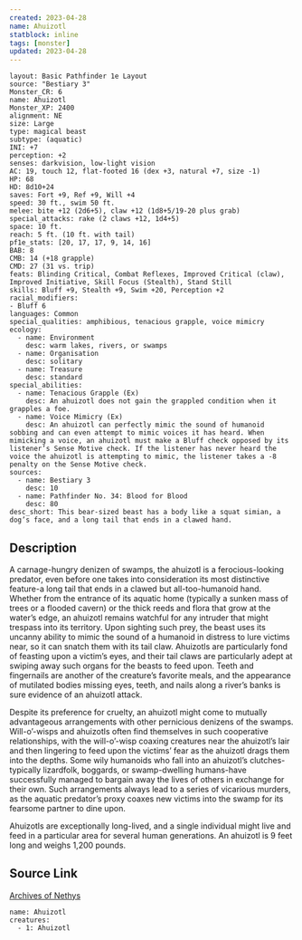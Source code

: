 ```yaml
---
created: 2023-04-28
name: Ahuizotl
statblock: inline
tags: [monster]
updated: 2023-04-28
---
```

```statblock
layout: Basic Pathfinder 1e Layout
source: "Bestiary 3"
Monster_CR: 6
name: Ahuizotl
Monster_XP: 2400
alignment: NE
size: Large
type: magical beast
subtype: (aquatic)
INI: +7
perception: +2
senses: darkvision, low-light vision
AC: 19, touch 12, flat-footed 16 (dex +3, natural +7, size -1)
HP: 68
HD: 8d10+24
saves: Fort +9, Ref +9, Will +4
speed: 30 ft., swim 50 ft.
melee: bite +12 (2d6+5), claw +12 (1d8+5/19-20 plus grab)
special_attacks: rake (2 claws +12, 1d4+5)
space: 10 ft.
reach: 5 ft. (10 ft. with tail)
pf1e_stats: [20, 17, 17, 9, 14, 16]
BAB: 8
CMB: 14 (+18 grapple)
CMD: 27 (31 vs. trip)
feats: Blinding Critical, Combat Reflexes, Improved Critical (claw), Improved Initiative, Skill Focus (Stealth), Stand Still
skills: Bluff +9, Stealth +9, Swim +20, Perception +2
racial_modifiers:
- Bluff 6
languages: Common
special_qualities: amphibious, tenacious grapple, voice mimicry
ecology:
  - name: Environment
    desc: warm lakes, rivers, or swamps
  - name: Organisation
    desc: solitary
  - name: Treasure
    desc: standard
special_abilities:
  - name: Tenacious Grapple (Ex)
    desc: An ahuizotl does not gain the grappled condition when it grapples a foe.
  - name: Voice Mimicry (Ex)
    desc: An ahuizotl can perfectly mimic the sound of humanoid sobbing and can even attempt to mimic voices it has heard. When mimicking a voice, an ahuizotl must make a Bluff check opposed by its listener’s Sense Motive check. If the listener has never heard the voice the ahuizotl is attempting to mimic, the listener takes a -8 penalty on the Sense Motive check.
sources:
  - name: Bestiary 3
    desc: 10
  - name: Pathfinder No. 34: Blood for Blood
    desc: 80
desc_short: This bear-sized beast has a body like a squat simian, a dog’s face, and a long tail that ends in a clawed hand.
```
## Description
A carnage-hungry denizen of swamps, the ahuizotl is a ferocious-looking predator, even before one takes into consideration its most distinctive feature-a long tail that ends in a clawed but all-too-humanoid hand. Whether from the entrance of its aquatic home (typically a sunken mass of trees or a flooded cavern) or the thick reeds and flora that grow at the water’s edge, an ahuizotl remains watchful for any intruder that might trespass into its territory. Upon sighting such prey, the beast uses its uncanny ability to mimic the sound of a humanoid in distress to lure victims near, so it can snatch them with its tail claw. Ahuizotls are particularly fond of feasting upon a victim’s eyes, and their tail claws are particularly adept at swiping away such organs for the beasts to feed upon. Teeth and fingernails are another of the creature’s favorite meals, and the appearance of mutilated bodies missing eyes, teeth, and nails along a river’s banks is sure evidence of an ahuizotl attack.

Despite its preference for cruelty, an ahuizotl might come to mutually advantageous arrangements with other pernicious denizens of the swamps. Will-o’-wisps and ahuizotls often find themselves in such cooperative relationships, with the will-o’-wisp coaxing creatures near the ahuizotl’s lair and then lingering to feed upon the victims’ fear as the ahuizotl drags them into the depths. Some wily humanoids who fall into an ahuizotl’s clutches-typically lizardfolk, boggards, or swamp-dwelling humans-have successfully managed to bargain away the lives of others in exchange for their own. Such arrangements always lead to a series of vicarious murders, as the aquatic predator’s proxy coaxes new victims into the swamp for its fearsome partner to dine upon.

Ahuizotls are exceptionally long-lived, and a single individual might live and feed in a particular area for several human generations. An ahuizotl is 9 feet long and weighs 1,200 pounds.
## Source Link
[Archives of Nethys](https://aonprd.com/MonsterDisplay.aspx?ItemName=Ahuizotl)
```encounter-table
name: Ahuizotl
creatures:
  - 1: Ahuizotl
```
